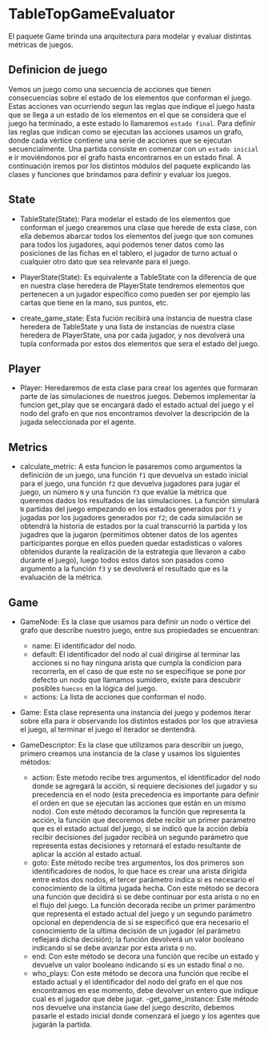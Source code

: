 # TableTopGameEvaluator
El paquete Game brinda una arquitectura para modelar y evaluar distintas métricas de juegos.

## Definicion de juego
Vemos un juego como una secuencia de acciones que tienen consecuencias sobre el estado de los elementos que conforman el juego.
Estas acciones van ocurriendo segun las reglas que indique el juego hasta que se llega a un estado de los elementos en el que se considera que el juego ha terminado, a este estado lo llamaremos `estado final`.
Para definir las reglas que indican como se ejecutan las acciones usamos un grafo, donde cada vértice contiene una serie de acciones que se ejecutan secuencialmente. Una partida consiste en comenzar con un `estado inicial` e ir moviéndonos por el grafo hasta encontrarnos en un estado final. A continuación iremos por los distintos módulos del paquete explicando las clases y funciones que brindamos para definir y evaluar los juegos.

## State
- TableState(State):
    Para modelar el estado de los elementos que conforman el juego crearemos una clase que herede de esta clase, con ella debemos abarcar todos los elementos del juego que son comunes para todos los jugadores, aqui podemos tener datos como las posiciones de las fichas en el tablero, el jugador de turno actual o cualquier otro dato que sea relevante para el juego.

- PlayerState(State):
    Es equivalente a TableState con la diferencia de que en nuestra clase heredera de PlayerState tendremos elementos que pertenecen a un jugador específico como pueden ser por ejemplo las cartas que tiene en la mano, sus puntos, etc.

- create_game_state:
    Esta fución recibirá una instancia de nuestra clase heredera de TableState y una lista de instancias de nuestra clase heredera de PlayerState, una por cada jugador, y nos devolverá una tupla conformada por estos dos elementos que sera el estado del juego.

## Player
- Player:
    Heredaremos de esta clase para crear los agentes que formaran parte de las simulaciones de nuestros juegos. Debemos implementar la funcion get_play que se encargará dado el estado actual del juego y el nodo del grafo en que nos encontramos devolver la descripción de la jugada seleccionada por el agente.
    
## Metrics
- calculate_metric:
    A esta funcion le pasaremos como argumentos la definición de un juego, una función `f1` que devuelva un estado inicial para el juego, una función `f2` que devuelva jugadores para jugar el juego, un número `N` y una función `f3` que evalúe la métrica que queremos dados los resultados de las simulaciones. La función simulará `N` partidas del juego empezando en los estados generados por `f1` y jugadas por los jugadores generados por `f2`; de cada simulación se obtendrá la historia de estados por la cual transcurrió la partida y los jugadres que la jugaron (permitimos obtener datos de los agentes participantes porque en ellos pueden quedar estadísticas o valores obtenidos durante la realización de la estrategia que llevaron a cabo durante el juego), luego todos estos datos son pasados como argumento a la función `f3` y se devolverá el resultado que es la evaluación de la métrica.

## Game
- GameNode:
    Es la clase que usamos para definir un nodo o vértice del grafo que describe nuestro juego, entre sus propiedades se encuentran:
    - name: El identificador del nodo.
    - default: El identificador del nodo al cual dirigirse al terminar las acciones si no hay ninguna arista que cumpla la condicion para recorrerla, en el caso de que este no se especifique se pone por defecto un nodo que llamamos sumidero, existe para descubrir posibles `huecos` en la lógica del juego.
    - actions: La lista de acciones que conforman el nodo.

- Game:
    Esta clase representa una instancia del juego y podemos iterar sobre ella para ir observando los distintos estados por los que atraviesa el juego, al terminar el juego el iterador se dentendrá.

- GameDescriptor:
    Es la clase que utilizamos para describir un juego, primero creamos una instancia de la clase y usamos los siguientes métodos:
    - action: Este metodo recibe tres argumentos, el identificador del nodo donde se agregará la acción, si requiere decisiones del jugador y su precedencia en el nodo (esta precedencia es importante para definir el orden en que se ejecutan las acciones que están en un mismo nodo). Con este método decoramos la función que representa la acción, la función que decoremos debe recibir un primer parámetro que es el estado actual del juego, si se indicó que la acción debía recibir decisiones del jugador recibirá un segundo parámetro que representa estas decisiones y retornará el estado resultante de aplicar la acción al estado actual.
    - goto: Este método recibe tres argumentos, los dos primeros son identificadores de nodos, lo que hace es crear una arista dirigida entre estos dos nodos, el tercer parámetro indica si es necesario el conocimiento de la última jugada hecha. Con este método se decora una función que decidirá si se debe continuar por esta arista o no en el flujo del juego. La función decorada recibe un primer parámentro que representa el estado actual del juego y un segundo parámetro opcional en dependencia de si se especificó que era necesario el conocimiento de la ultima decisión de un jugador (el parámetro reflejará dicha decisión); la función devolverá un valor booleano indicando si se debe avanzar por esta arista o no.
    - end: Con este método se decora una función que recibe un estado y devuelve un valor booleano indicando si es un estado final o no.
    - who_plays: Con este método se decora una función que recibe el estado actual y el identificador del nodo del grafo en el que nos encontramos en ese momento, debe devolver un entero que indique cual es el jugador que debe jugar.
    -get_game_instance: Este método nos devuelve una instancia `Game` del juego descrito, debemos pasarle el estado inicial donde comenzará el juego y los agentes que jugarán la partida.
